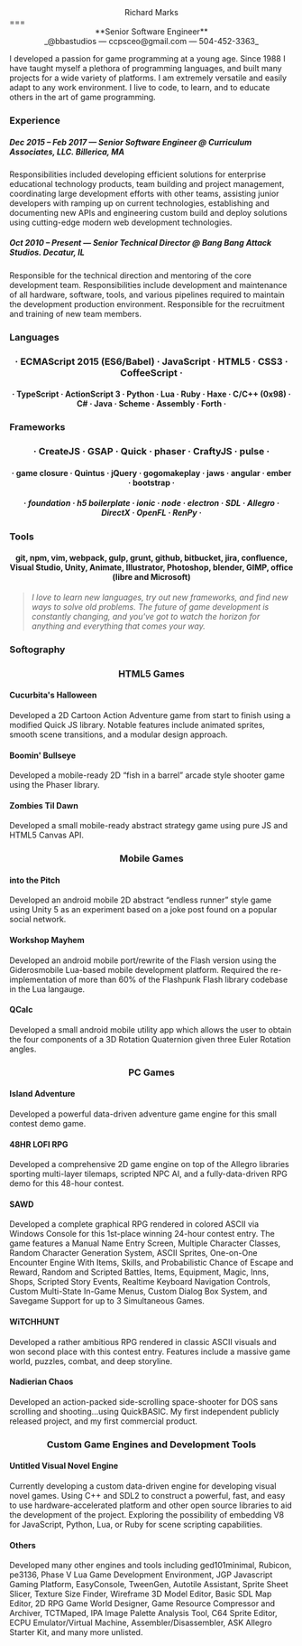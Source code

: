 <center> Richard Marks </center>
===
<center> **Senior Software Engineer** </center>
<center>_@bbastudios &mdash; ccpsceo@gmail.com &mdash; 504-452-3363_</center>

I developed a passion for game programming at a young age. Since 1988 I have taught myself a plethora of programming languages, and built many projects for a wide variety of platforms. I am extremely versatile and easily adapt to any work environment. I live to code, to learn, and to educate others in the art of game programming.

### Experience
##### Dec 2015 &ndash; Feb 2017 &mdash; Senior Software Engineer @ Curriculum Associates, LLC. Billerica, MA
Responsibilities included developing efficient solutions for enterprise educational technology products, team building and project management, coordinating large development efforts with other teams, assisting junior developers with ramping up on current technologies, establishing and documenting new APIs and engineering custom build and deploy solutions using cutting-edge modern web development technologies.

##### Oct 2010 &ndash; Present &mdash; Senior Technical Director @ Bang Bang Attack Studios. Decatur, IL
Responsible for the technical direction and mentoring of the core development team. Responsibilities include development and maintenance of all hardware, software, tools, and various pipelines required to maintain the development production environment. Responsible for the recruitment and training of new team members.

### Languages
### <center> &centerdot; ECMAScript 2015 (ES6/Babel) &centerdot; JavaScript &centerdot; HTML5 &centerdot; CSS3 &centerdot; CoffeeScript &centerdot;</center>

#### <center> &centerdot; TypeScript &centerdot; ActionScript 3 &centerdot; Python &centerdot; Lua &centerdot; Ruby &centerdot; Haxe &centerdot; C/C++ (0x98) &centerdot; C# &centerdot; Java &centerdot; Scheme &centerdot; Assembly &centerdot; Forth &centerdot;

### Frameworks
### <center> &centerdot; CreateJS &centerdot; GSAP &centerdot; Quick &centerdot; phaser &centerdot; CraftyJS &centerdot; pulse &centerdot;

#### <center> &centerdot; game closure &centerdot; Quintus &centerdot; jQuery &centerdot; gogomakeplay &centerdot; jaws &centerdot; angular &centerdot; ember &centerdot; bootstrap &centerdot;

##### <center> &centerdot; foundation &centerdot; h5 boilerplate &centerdot; ionic &centerdot; node &centerdot; electron &centerdot; SDL &centerdot; Allegro &centerdot; DirectX &centerdot; OpenFL &centerdot; RenPy &centerdot; </center>

### Tools
#### <center> git, npm, vim, webpack, gulp, grunt, github, bitbucket, jira, confluence, Visual Studio, Unity, Animate, Illustrator, Photoshop, blender, GIMP, office (libre and Microsoft)

> _I love to learn new languages, try out new frameworks, and find new ways to solve old problems. The future of game development is constantly changing, and you've got to watch the horizon for anything and everything that comes your way._

### Softography
### <center> HTML5 Games </center>
#### Cucurbita's Halloween
Developed a 2D Cartoon Action Adventure game from start to finish using a modified Quick JS library. Notable features include animated sprites, smooth scene transitions, and a modular design approach.

#### Boomin' Bullseye
Developed a mobile-ready 2D “fish in a barrel” arcade style shooter game using the Phaser library.

#### Zombies Til Dawn
Developed a small mobile-ready abstract strategy game using pure JS and HTML5 Canvas API.

### <center> Mobile Games </center>
#### into the Pitch
Developed an android mobile 2D abstract “endless runner” style game using Unity 5 as an experiment based on a joke post found on a popular social network.

#### Workshop Mayhem
Developed an android mobile port/rewrite of the Flash version using the Giderosmobile Lua-based mobile development platform. Required the re-implementation of more than 60% of the Flashpunk Flash library codebase in the Lua langauge.

#### QCalc
Developed a small android mobile utility app which allows the user to obtain the four components of a 3D Rotation Quaternion given three Euler Rotation angles.

### <center> PC Games </center>
#### Island Adventure
Developed a powerful data-driven adventure game engine for this small contest demo game.

#### 48HR LOFI RPG
Developed a comprehensive 2D game engine on top of the Allegro libraries sporting multi-layer tilemaps, scripted NPC AI, and a fully-data-driven RPG demo for this 48-hour contest.

#### SAWD
Developed a complete graphical RPG rendered in colored ASCII via Windows Console for this 1st-place winning 24-hour contest entry. The game features a Manual Name Entry Screen, Multiple Character Classes, Random Character Generation System, ASCII Sprites, One-on-One Encounter Engine With Items, Skills, and Probabilistic Chance of Escape and Reward, Random and Scripted Battles, Items, Equipment, Magic, Inns, Shops, Scripted Story Events, Realtime Keyboard Navigation Controls, Custom Multi-State In-Game Menus, Custom Dialog Box System, and Savegame Support for up to 3 Simultaneous Games.

#### WiTCHHUNT
Developed a rather ambitious RPG rendered in classic ASCII visuals and won second place with this contest entry. Features include a massive game world, puzzles, combat, and deep storyline.

#### Nadierian Chaos
Developed an action-packed side-scrolling space-shooter for DOS sans scrolling and shooting...using QuickBASIC. My first independent publicly released project, and my first commercial product.

### <center> Custom Game Engines and Development Tools </center>

#### Untitled Visual Novel Engine
Currently developing a custom data-driven engine for developing visual novel games. Using C++ and SDL2 to construct a powerful, fast, and easy to use hardware-accelerated platform and other open source libraries to aid the development of the project. Exploring the possibility of embedding V8 for JavaScript, Python, Lua, or Ruby for scene scripting capabilities.

#### Others
Developed many other engines and tools including ged101minimal, Rubicon, pe3136, Phase V Lua Game Development Environment, JGP Javascript Gaming Platform, EasyConsole, TweenGen, Autotile Assistant, Sprite Sheet Slicer, Texture Size Finder, Wireframe 3D Model Editor, Basic SDL Map Editor, 2D RPG Game World Designer, Game Resource Compressor and Archiver, TCTMaped, IPA Image Palette Analysis Tool, C64 Sprite Editor, ECPU Emulator/Virtual Machine,
Assembler/Disassembler, ASK Allegro Starter Kit, and many more unlisted.
